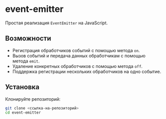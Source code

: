 # event-emitter

Простая реализация `EventEmitter` на JavaScript.

## Возможности

- Регистрация обработчиков событий с помощью метода `on`.
- Вызов событий и передача данных обработчикам с помощью метода `emit`.
- Удаление конкретных обработчиков с помощью метода `off`.
- Поддержка регистрации нескольких обработчиков на одно событие.

## Установка

Клонируйте репозиторий:

```bash
git clone <ссылка-на-репозиторий>
cd event-emitter

